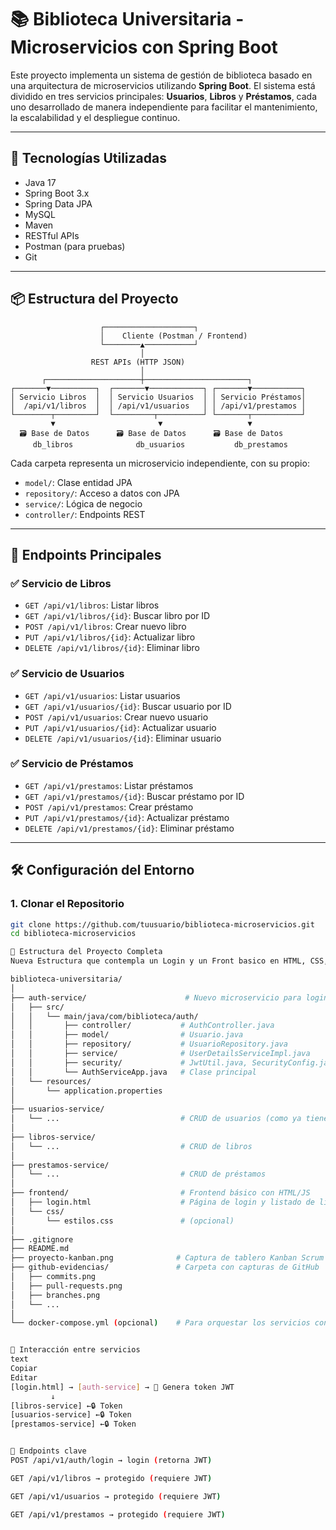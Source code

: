 # 📚 Biblioteca Universitaria - Microservicios con Spring Boot

Este proyecto implementa un sistema de gestión de biblioteca basado en una arquitectura de microservicios utilizando **Spring Boot**. El sistema está dividido en tres servicios principales: **Usuarios**, **Libros** y **Préstamos**, cada uno desarrollado de manera independiente para facilitar el mantenimiento, la escalabilidad y el despliegue continuo.

---

## 🔧 Tecnologías Utilizadas

- Java 17
- Spring Boot 3.x
- Spring Data JPA
- MySQL
- Maven
- RESTful APIs
- Postman (para pruebas)
- Git

---

## 📦 Estructura del Proyecto
                        ┌────────────────────┐
                        │    Cliente (Postman / Frontend)    
                        └────────▲───────────┘
                                 │
                      REST APIs (HTTP JSON)
                                 │
           ┌─────────────────────┼───────────────────────┐
    ┌───────▼──────────┐  ┌───────▼────────────┐ ┌───────▼───────────┐
    │ Servicio Libros  │  │ Servicio Usuarios  │ │ Servicio Préstamos│
    │  /api/v1/libros  │  │ /api/v1/usuarios   │ │ /api/v1/prestamos │
    └────────┬─────────┘  └─────────┬──────────┘ └───────┬───────────┘
             ▼                       ▼                   ▼
      🗃️ Base de Datos      🗃️ Base de Datos      🗃️ Base de Datos
         db_libros              db_usuarios           db_prestamos

                    
     
Cada carpeta representa un microservicio independiente, con su propio:
- `model/`: Clase entidad JPA
- `repository/`: Acceso a datos con JPA
- `service/`: Lógica de negocio
- `controller/`: Endpoints REST

---

## 🚀 Endpoints Principales

### ✅ Servicio de Libros

- `GET /api/v1/libros`: Listar libros
- `GET /api/v1/libros/{id}`: Buscar libro por ID
- `POST /api/v1/libros`: Crear nuevo libro
- `PUT /api/v1/libros/{id}`: Actualizar libro
- `DELETE /api/v1/libros/{id}`: Eliminar libro

### ✅ Servicio de Usuarios

- `GET /api/v1/usuarios`: Listar usuarios
- `GET /api/v1/usuarios/{id}`: Buscar usuario por ID
- `POST /api/v1/usuarios`: Crear nuevo usuario
- `PUT /api/v1/usuarios/{id}`: Actualizar usuario
- `DELETE /api/v1/usuarios/{id}`: Eliminar usuario

### ✅ Servicio de Préstamos

- `GET /api/v1/prestamos`: Listar préstamos
- `GET /api/v1/prestamos/{id}`: Buscar préstamo por ID
- `POST /api/v1/prestamos`: Crear préstamo
- `PUT /api/v1/prestamos/{id}`: Actualizar préstamo
- `DELETE /api/v1/prestamos/{id}`: Eliminar préstamo

---

## 🛠️ Configuración del Entorno

### 1. Clonar el Repositorio

```bash
git clone https://github.com/tuusuario/biblioteca-microservicios.git
cd biblioteca-microservicios

📁 Estructura del Proyecto Completa
Nueva Estructura que contempla un Login y un Front basico en HTML, CSS, y JavaScript

biblioteca-universitaria/
│
├── auth-service/                      # Nuevo microservicio para login y JWT
│   ├── src/
│   │   └── main/java/com/biblioteca/auth/
│   │       ├── controller/           # AuthController.java
│   │       ├── model/                # Usuario.java
│   │       ├── repository/           # UsuarioRepository.java
│   │       ├── service/              # UserDetailsServiceImpl.java
│   │       ├── security/             # JwtUtil.java, SecurityConfig.java
│   │       └── AuthServiceApp.java   # Clase principal
│   └── resources/
│       └── application.properties
│
├── usuarios-service/
│   └── ...                           # CRUD de usuarios (como ya tienes)
│
├── libros-service/
│   └── ...                           # CRUD de libros
│
├── prestamos-service/
│   └── ...                           # CRUD de préstamos
│
├── frontend/                         # Frontend básico con HTML/JS
│   ├── login.html                    # Página de login y listado de libros
│   └── css/
│       └── estilos.css               # (opcional)
│
├── .gitignore
├── README.md
├── proyecto-kanban.png              # Captura de tablero Kanban Scrum
├── github-evidencias/               # Carpeta con capturas de GitHub
│   ├── commits.png
│   ├── pull-requests.png
│   ├── branches.png
│   └── ...
│
└── docker-compose.yml (opcional)    # Para orquestar los servicios con contenedores


🧩 Interacción entre servicios
text
Copiar
Editar
[login.html] → [auth-service] → 🔐 Genera token JWT
         ↓
[libros-service] ←🔒 Token
[usuarios-service] ←🔒 Token
[prestamos-service] ←🔒 Token


🔗 Endpoints clave
POST /api/v1/auth/login → login (retorna JWT)

GET /api/v1/libros → protegido (requiere JWT)

GET /api/v1/usuarios → protegido (requiere JWT)

GET /api/v1/prestamos → protegido (requiere JWT)
